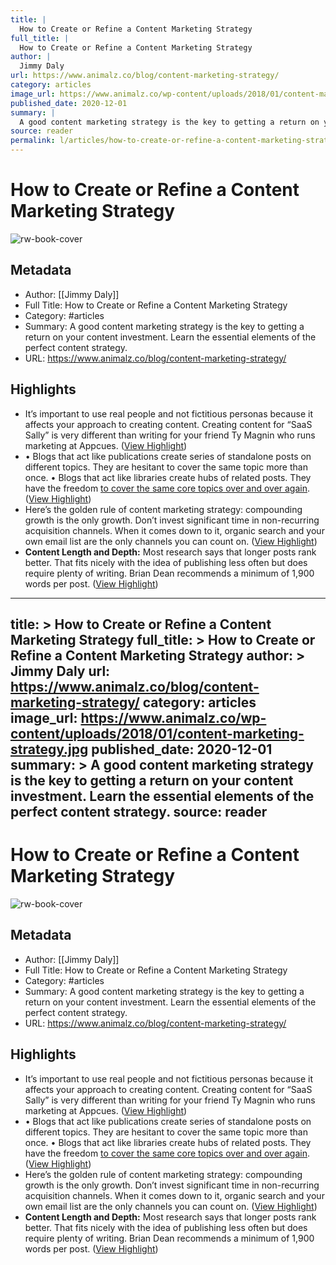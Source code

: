 ```yaml
---
title: |
  How to Create or Refine a Content Marketing Strategy
full_title: |
  How to Create or Refine a Content Marketing Strategy
author: |
  Jimmy Daly
url: https://www.animalz.co/blog/content-marketing-strategy/
category: articles
image_url: https://www.animalz.co/wp-content/uploads/2018/01/content-marketing-strategy.jpg
published_date: 2020-12-01
summary: |
  A good content marketing strategy is the key to getting a return on your content investment. Learn the essential elements of the perfect content strategy.
source: reader
permalink: l/articles/how-to-create-or-refine-a-content-marketing-strategy
---
```

# How to Create or Refine a Content Marketing Strategy

![rw-book-cover](https://www.animalz.co/wp-content/uploads/2018/01/content-marketing-strategy.jpg)

## Metadata
- Author: [[Jimmy Daly]]
- Full Title: How to Create or Refine a Content Marketing Strategy
- Category: #articles
- Summary: A good content marketing strategy is the key to getting a return on your content investment. Learn the essential elements of the perfect content strategy.
- URL: https://www.animalz.co/blog/content-marketing-strategy/

## Highlights
- It’s important to use real people and not fictitious personas because it affects your approach to creating content. Creating content for “SaaS Sally” is very different than writing for your friend Ty Magnin who runs marketing at Appcues. ([View Highlight](https://read.readwise.io/read/01hz22hdqf5kjhqfr3pnv3w0tf))
- • Blogs that act like publications create series of standalone posts on different topics. They are hesitant to cover the same topic more than once.
  • Blogs that act like libraries create hubs of related posts. They have the freedom [to cover the same core topics over and over again](https://www.animalz.co/blog/content-marketing-power-laws/). ([View Highlight](https://read.readwise.io/read/01hz22k4vdypx6dgrbjqwze8av))
- Here’s the golden rule of content marketing strategy: compounding growth is the only growth. Don’t invest significant time in non-recurring acquisition channels. When it comes down to it, organic search and your own email list are the only channels you can count on. ([View Highlight](https://read.readwise.io/read/01hz22n5mw3wk03ynbjvtjded5))
- **Content Length and Depth:** Most research says that longer posts rank better. That fits nicely with the idea of publishing less often but does require plenty of writing. Brian Dean recommends a minimum of 1,900 words per post. ([View Highlight](https://read.readwise.io/read/01hz22pthnqzzf6y3j8jdn3n0a))


---
title: >
  How to Create or Refine a Content Marketing Strategy
full_title: >
  How to Create or Refine a Content Marketing Strategy
author: >
  Jimmy Daly
url: https://www.animalz.co/blog/content-marketing-strategy/
category: articles
image_url: https://www.animalz.co/wp-content/uploads/2018/01/content-marketing-strategy.jpg
published_date: 2020-12-01
summary: >
  A good content marketing strategy is the key to getting a return on your content investment. Learn the essential elements of the perfect content strategy.
source: reader
---
# How to Create or Refine a Content Marketing Strategy

![rw-book-cover](https://www.animalz.co/wp-content/uploads/2018/01/content-marketing-strategy.jpg)

## Metadata
- Author: [[Jimmy Daly]]
- Full Title: How to Create or Refine a Content Marketing Strategy
- Category: #articles
- Summary: A good content marketing strategy is the key to getting a return on your content investment. Learn the essential elements of the perfect content strategy.
- URL: https://www.animalz.co/blog/content-marketing-strategy/

## Highlights
- It’s important to use real people and not fictitious personas because it affects your approach to creating content. Creating content for “SaaS Sally” is very different than writing for your friend Ty Magnin who runs marketing at Appcues. ([View Highlight](https://read.readwise.io/read/01hz22hdqf5kjhqfr3pnv3w0tf))
- • Blogs that act like publications create series of standalone posts on different topics. They are hesitant to cover the same topic more than once.
  • Blogs that act like libraries create hubs of related posts. They have the freedom [to cover the same core topics over and over again](https://www.animalz.co/blog/content-marketing-power-laws/). ([View Highlight](https://read.readwise.io/read/01hz22k4vdypx6dgrbjqwze8av))
- Here’s the golden rule of content marketing strategy: compounding growth is the only growth. Don’t invest significant time in non-recurring acquisition channels. When it comes down to it, organic search and your own email list are the only channels you can count on. ([View Highlight](https://read.readwise.io/read/01hz22n5mw3wk03ynbjvtjded5))
- **Content Length and Depth:** Most research says that longer posts rank better. That fits nicely with the idea of publishing less often but does require plenty of writing. Brian Dean recommends a minimum of 1,900 words per post. ([View Highlight](https://read.readwise.io/read/01hz22pthnqzzf6y3j8jdn3n0a))


